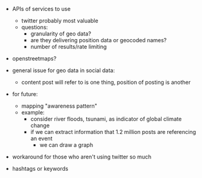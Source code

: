 - APIs of services to use
	- twitter probably most valuable
	- questions:
		- granularity of geo data?
		- are they delivering position data or geocoded names?
		- number of results/rate limiting
- openstreetmaps?

- general issue for geo data in social data:
	- content post will refer to is one thing, position of posting is another

- for future:
	- mapping "awareness pattern"
	- example:
		- consider river floods, tsunami, as indicator of global climate change
		- if we can extract information that 1.2 million posts are referencing an event
			- we can draw a graph

- workaround for those who aren't using twitter so much
- hashtags or keywords
